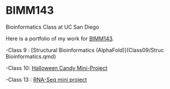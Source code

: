 # BIMM143
Bioinformatics Class at UC San Diego 

Here is a portfolio of my work for [BIMM143](https://bioboot.github.io/bimm143_F22/).

-Class 9 : [Structural Bioinformatics (AlphaFold)](Class09/Struc Bioinformatics.qmd)

-Class 10: [Halloween Candy Mini-Project](Class10_Halloween/HalloweenMiniProject.qmd)

-Class 13 : [RNA-Seq mini project](CLASS13/Class13.qmd)
